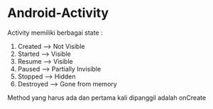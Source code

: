 # Android-Activity

Activity memiliki berbagai state :

1. Created --> Not Visible
2. Started --> Visible
3. Resume --> Visible
4. Paused --> Partially Invisible
5. Stopped --> Hidden
6. Destroyed --> Gone from memory

Method yang harus ada dan pertama kali dipanggil adalah onCreate
